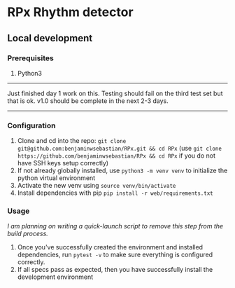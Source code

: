 # RPx Rhythm detector

## Local development

### Prerequisites

1. Python3

---

Just finished day 1 work on this. Testing should fail on the third test set but that is ok. v1.0 should be complete in the next 2-3 days.

---

### Configuration

1. Clone and cd into the repo: `git clone git@github.com:benjaminwsebastian/RPx.git && cd RPx` (use `git clone https://github.com/benjaminwsebastian/RPx && cd RPx` if you do not have SSH keys setup correctly)
2. If not already globally installed, use `python3 -m venv venv` to initialize the python virtual environment
3. Activate the new venv using `source venv/bin/activate`
4. Install dependencies with pip `pip install -r web/requirements.txt`


### Usage

_I am planning on writing a quick-launch script to remove this step from the build process._

1. Once you've successfully created the environment and installed dependencies, run `pytest -v` to make sure everything is configured correctly.
2. If all specs pass as expected, then you have successfully install the development environment

